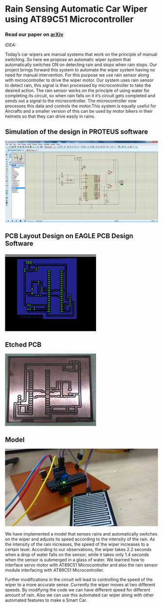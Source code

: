# Rain Sensing Automatic Car Wiper using AT89C51 Microcontroller


### Read our paper on [arXiv](https://arxiv.org/pdf/2101.01670.pdf)


_IDEA:_

Today’s car wipers are manual systems that work on the principle of manual switching. So here we propose an automatic wiper system that automatically switches ON on detecting rain and stops when rain stops. Our project brings forward this system to automate the wiper system having no need for manual intervention. For this purpose we use rain sensor along with microcontroller to drive the wiper motor. Our system uses rain sensor to detect rain, this signal is then processed by microcontroller to take the desired action. The rain sensor works on the principle of using water for completing its circuit, so when rain falls on it it’s circuit gets completed and sends out a signal to the microcontroller. The microcontroller now processes this data and controls the motor.This system is equally useful for Aircrafts and a smaller version of this can be used  by motor bikers in their helmets so that they can drive easily in rains.


## Simulation of the design in PROTEUS software
![Simulation of the design in PROTEUS software](https://github.com/Abhishek0697/Rain-Sensing-Automatic-Car-Wiper-using-AT89C51-Microcontroller/blob/master/docs/Proteus%20Simulation%20Design.png)



## PCB Layout Design on EAGLE PCB Design Software
<img src="https://github.com/Abhishek0697/Rain-Sensing-Automatic-Car-Wiper-using-AT89C51-Microcontroller/blob/master/docs/PCB%20Layout%20on%20Eagle.jpg" alt="drawing" width="300"/>

## Etched PCB 

<img src="https://github.com/Abhishek0697/Rain-Sensing-Automatic-Car-Wiper-using-AT89C51-Microcontroller/blob/master/docs/EtchedPCB.jpg" alt="drawing" width="300"/>


## Model 
![Model](https://github.com/Abhishek0697/Rain-Sensing-Automatic-Car-Wiper-using-AT89C51-Microcontroller/blob/master/docs/Model.jpg)


We have implemented a model that senses rains and automatically switches on the wiper and adjusts its speed according to the intensity of the rain. As the intensity of the rain increases, the speed of the wiper increases to a certain level. According to our observations, the wiper takes 2.2 seconds when a drop of water falls on the sensor, while it takes only 1.4 seconds when the sensor is submerged in a glass of water. We learned how to interface servo motor with AT89C51 Microcontroller and also the rain sensor module interfacing with AT89C51 Microcontroller.


Further modifications in the circuit will lead to controlling the speed of the wiper to a more accurate sense. Currently the wiper moves at two different speeds. By modifying the code we can have different speed for different amount of rain. Also we can use this automated car wiper along with other automated features to make a Smart Car.
